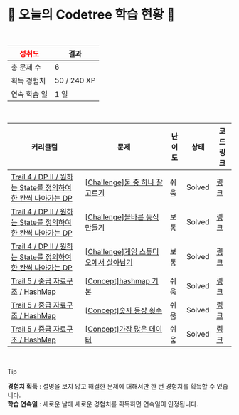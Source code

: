 # 🌲 오늘의 Codetree 학습 현황 🌲

<br />

| <span style="color:red;display:block;text-align:center;"> **성취도**</span> | 결과 |
|---|---|
| 총 문제 수 | 6 |
| 획득 경험치 | 50 / 240 XP |
| 연속 학습 일 | 1 일 |

<br />

|커리큘럼|문제|난이도|상태|코드 링크|
|---|---|---|---|---|
|[Trail 4 / DP II / 원하는 State를 정의하여 한 칸씩 나아가는 DP](https://www.codetree.ai/trail-info/intermediate-low/)|[[Challenge]둘 중 하나 잘 고르기](https://www.codetree.ai/trails/complete/curated-cards/challenge-choose-one-of-two-points/)|쉬움|Solved|[링크](https://github.com/gommy15/codetree-TILs/blob/main/250228/%EB%91%98%20%EC%A4%91%20%ED%95%98%EB%82%98%20%EC%9E%98%20%EA%B3%A0%EB%A5%B4%EA%B8%B0/choose-one-of-two-points.py)|
|[Trail 4 / DP II / 원하는 State를 정의하여 한 칸씩 나아가는 DP](https://www.codetree.ai/trail-info/intermediate-low/)|[[Challenge]올바른 등식 만들기](https://www.codetree.ai/trails/complete/curated-cards/challenge-right-equality/)|보통|Solved|[링크](https://github.com/gommy15/codetree-TILs/blob/main/250228/%EC%98%AC%EB%B0%94%EB%A5%B8%20%EB%93%B1%EC%8B%9D%20%EB%A7%8C%EB%93%A4%EA%B8%B0/right-equality.py)|
|[Trail 4 / DP II / 원하는 State를 정의하여 한 칸씩 나아가는 DP](https://www.codetree.ai/trail-info/intermediate-low/)|[[Challenge]게임 스튜디오에서 살아남기](https://www.codetree.ai/trails/complete/curated-cards/challenge-surviving-in-a-game-studio/)|보통|Solved|[링크](https://github.com/gommy15/codetree-TILs/blob/main/250228/%EA%B2%8C%EC%9E%84%20%EC%8A%A4%ED%8A%9C%EB%94%94%EC%98%A4%EC%97%90%EC%84%9C%20%EC%82%B4%EC%95%84%EB%82%A8%EA%B8%B0/surviving-in-a-game-studio.py)|
|[Trail 5 / 중급 자료구조 / HashMap](https://www.codetree.ai/trail-info/intermediate-mid/)|[[Concept]hashmap 기본](https://www.codetree.ai/trails/complete/curated-cards/intro-hashmap-basic/)|쉬움|Solved|[링크](https://github.com/gommy15/codetree-TILs/blob/main/250228/hashmap%20%EA%B8%B0%EB%B3%B8/hashmap-basic.py)|
|[Trail 5 / 중급 자료구조 / HashMap](https://www.codetree.ai/trail-info/intermediate-mid/)|[[Concept]숫자 등장 횟수](https://www.codetree.ai/trails/complete/curated-cards/intro-number-frequency/)|쉬움|Solved|[링크](https://github.com/gommy15/codetree-TILs/blob/main/250228/%EC%88%98%20%EB%93%B1%EC%9E%A5%20%ED%9A%9F%EC%88%98/number-frequency.py)|
|[Trail 5 / 중급 자료구조 / HashMap](https://www.codetree.ai/trail-info/intermediate-mid/)|[[Concept]가장 많은 데이터](https://www.codetree.ai/trails/complete/curated-cards/intro-most-frequent-data/)|쉬움|Solved|[링크](https://github.com/gommy15/codetree-TILs/blob/main/250228/%EA%B0%80%EC%9E%A5%20%EB%A7%8E%EC%9D%80%20%EB%8D%B0%EC%9D%B4%ED%84%B0/most-frequent-data.py)|


<br />

> [!TIP]
> **경험치 획득** : 설명을 보지 않고 해결한 문제에 대해서만 한 번 경험치를 획득할 수 있습니다.  
> **학습 연속일** : 새로운 날에 새로운 경험치를 획득하면 연속일이 인정됩니다.


